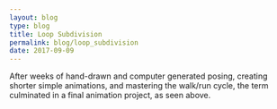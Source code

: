 ```yaml
---
layout: blog
type: blog
title: Loop Subdivision
permalink: blog/loop_subdivision
date: 2017-09-09
---
```


After weeks of hand-drawn and computer generated posing, creating shorter simple animations, and mastering the walk/run cycle, the term culminated in a final animation project, as seen above.